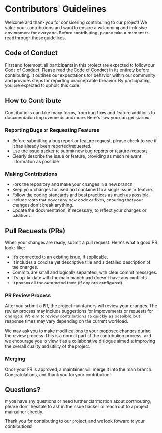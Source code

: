 # Contributors' Guidelines

Welcome and thank you for considering contributing to our project! We value your contributions and want to ensure a welcoming and inclusive environment for everyone. Before contributing, please take a moment to read through these guidelines.

## Code of Conduct

First and foremost, all participants in this project are expected to follow our Code of Conduct. Please read [the Code of Conduct](https://github.com/gatecastle/baler-operator/blob/main/CODE_OF_CONDUCT.md) in its entirety before contributing. It outlines our expectations for behavior within our community and provides steps for reporting unacceptable behavior. By participating, you are expected to uphold this code.

## How to Contribute

Contributions can take many forms, from bug fixes and feature additions to documentation improvements and more. Here's how you can get started:

### Reporting Bugs or Requesting Features

- Before submitting a bug report or feature request, please check to see if it has already been reported/requested.
- Use the issue tracker to submit new bug reports or feature requests.
- Clearly describe the issue or feature, providing as much relevant information as possible.

### Making Contributions

- Fork the repository and make your changes in a new branch.
- Keep your changes focused and contained to a single issue or feature.
- Follow the coding standards and best practices as much as possible.
- Include tests that cover any new code or fixes, ensuring that your changes don't break anything.
- Update the documentation, if necessary, to reflect your changes or additions.

## Pull Requests (PRs)

When your changes are ready, submit a pull request. Here's what a good PR looks like:

- It's connected to an existing issue, if applicable.
- It includes a concise yet descriptive title and a detailed description of the changes.
- Commits are small and logically separated, with clear commit messages.
- It's up-to-date with the main branch and doesn't have any conflicts.
- It passes all the automated tests (if any are configured).

### PR Review Process

After you submit a PR, the project maintainers will review your changes. The review process may include suggestions for improvements or requests for changes. We aim to review contributions as quickly as possible, but response times may vary depending on the current workload.

We may ask you to make modifications to your proposed changes during the review process. This is a normal part of the contribution process, and we encourage you to view it as a collaborative dialogue aimed at improving the overall quality and utility of the project.

### Merging

Once your PR is approved, a maintainer will merge it into the main branch. Congratulations, and thank you for your contribution!

## Questions?

If you have any questions or need further clarification about contributing, please don't hesitate to ask in the issue tracker or reach out to a project maintainer directly.

Thank you for contributing to our project, and we look forward to your contributions!


